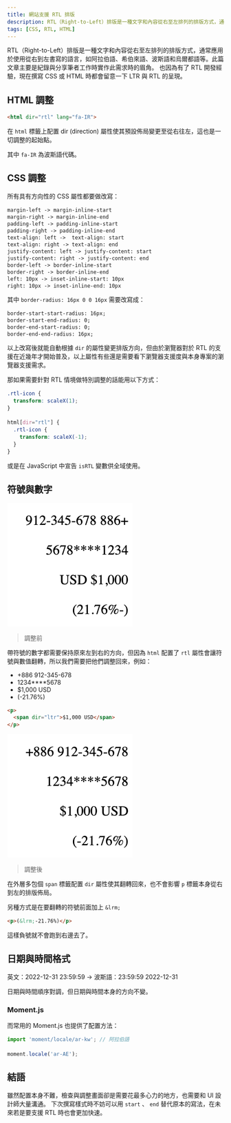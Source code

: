 ```yaml
---
title: 網站支援 RTL 排版
description: RTL（Right-to-Left）排版是一種文字和內容從右至左排列的排版方式，通常應用於使用從右到左書寫的語言，如阿拉伯語、希伯來語、波斯語和烏爾都語等。此篇文章主要是紀錄與分享筆者工作時實作此需求時的眉角。
tags: [CSS, RTL, HTML]
---
```


RTL（Right-to-Left）排版是一種文字和內容從右至左排列的排版方式，通常應用於使用從右到左書寫的語言，如阿拉伯語、希伯來語、波斯語和烏爾都語等。此篇文章主要是紀錄與分享筆者工作時實作此需求時的眉角。
也因為有了 RTL 開發經驗，現在撰寫 CSS 或 HTML 時都會留意一下 LTR 與 RTL 的呈現。

<!--truncate-->

## HTML 調整

```html
<html dir="rtl" lang="fa-IR">
```

在 `html` 標籤上配置 dir (direction) 屬性使其預設佈局變更至從右往左，這也是一切調整的起始點。

其中 `fa-IR` 為波斯語代碼。

## CSS 調整

所有具有方向性的 CSS 屬性都要做改寫：

```
margin-left -> margin-inline-start
margin-right -> margin-inline-end
padding-left -> padding-inline-start
padding-right -> padding-inline-end
text-align: left ->  text-align: start
text-align: right -> text-align: end
justify-content: left -> justify-content: start
justify-content: right -> justify-content: end
border-left -> border-inline-start
border-right -> border-inline-end
left: 10px -> inset-inline-start: 10px
right: 10px -> inset-inline-end: 10px
```

其中 `border-radius: 16px 0 0 16px` 需要改寫成：

```
border-start-start-radius: 16px;
border-start-end-radius: 0;
border-end-start-radius: 0;
border-end-end-radius: 16px;
```

以上改寫後就能自動根據 `dir` 的屬性變更排版方向，但由於瀏覽器對於 RTL 的支援在近幾年才開始普及，以上屬性有些還是需要看下瀏覽器支援度與本身專案的瀏覽器支援需求。

那如果需要針對 RTL 情境做特別調整的話能用以下方式：

```scss
.rtl-icon {
  transform: scaleX(1);
}

html[dir="rtl"] {
  .rtl-icon {
    transform: scaleX(-1);
  }
}
```
或是在 JavaScript 中宣告 `isRTL` 變數供全域使用。

## 符號與數字

![rtl-number-unit-before](./rtl-number-unit-before.png)
> 調整前

帶符號的數字都需要保持原來左到右的方向，但因為 `html` 配置了 `rtl` 屬性會讓符號與數值翻轉，所以我們需要把他們調整回來，例如：
- +886 912-345-678
- 1234****5678
- $1,000 USD
- (-21.76%)

```html
<p>
  <span dir="ltr">$1,000 USD</span>
</p>
```

![rtl-number-unit-after](./rtl-number-unit-after.png)
> 調整後

在外層多包個 `span` 標籤配置 `dir` 屬性使其翻轉回來，也不會影響 `p` 標籤本身從右到左的排版佈局。

另種方式是在要翻轉的符號前面加上 `&lrm;`

```html
<p>(&lrm;-21.76%)</p>
```

這樣負號就不會跑到右邊去了。

## 日期與時間格式

英文：2022-12-31 23:59:59 -> 波斯語：23:59:59 2022-12-31

日期與時間順序對調，但日期與時間本身的方向不變。

### Moment.js

而常用的 Moment.js 也提供了配置方法：

```js
import 'moment/locale/ar-kw'; // 阿拉伯語

moment.locale('ar-AE');
```

## 結語

雖然配置本身不難，檢查與調整畫面卻是需要花最多心力的地方，也需要和 UI 設計師大量溝通。
下次撰寫樣式時不妨可以用 `start` 、 `end` 替代原本的寫法，在未來若是要支援 RTL 時也會更加快速。
